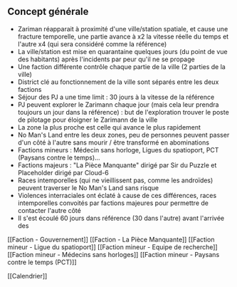## Concept générale
- Zariman réapparait à proximité d'une ville/station spatiale, et cause une fracture temporelle, une partie avance à x2 la vitesse réelle du temps et l'autre x4 (qui sera considéré comme la référence)
- La ville/station est mise en quarantaine quelques jours (du point de vue des habitants) après l'incidents par peur qu'il ne se propage
- Une faction différente contrôle chaque partie de la ville (2 parties de la ville)
- District clé au fonctionnement de la ville sont séparés entre les deux factions
- Séjour des PJ a une time limit : 30 jours à la vitesse de la référence
- PJ peuvent explorer le Zarimann chaque jour (mais cela leur prendra toujours un jour dans la référence) : but de l'exploration trouver le poste de pilotage pour éloigner le Zarimann de la ville
- La zone la plus proche est celle qui avance le plus rapidement
- No Man's Land entre les deux zones, peu de personnes peuvent passer d'un côté à l'autre sans mourir / être transformé en abominations
- Factions mineurs : Médecin sans horloge, Ligues du spatioport, PCT (Paysans contre le temps)...
- Factions majeurs : "La Pièce Manquante" dirigé par Sir du Puzzle et Placeholder dirigé par Cloud-6
- Races intemporelles (qui ne vieillissent pas, comme les androïdes) peuvent traverser le No Man's Land sans risque
- Violences interraciales ont éclaté à cause de ces différences, races intemporelles convoités par factions majeures pour permettre de contacter l'autre côté
- Il s'est écoulé 60 jours dans référence (30 dans l'autre) avant l'arrivée des 

[[Faction - Gouvernement]]
[[Faction - La Pièce Manquante]]
[[Faction mineur - Ligue du spatioport]]
[[Faction mineur - Equipe de recherche]]
[[Faction mineur - Médecins sans horloges]]
[[Faction mineur - Paysans contre le temps (PCT)]]

[[Calendrier]]

